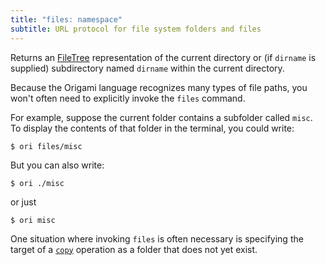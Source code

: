 ```yaml
---
title: "files: namespace"
subtitle: URL protocol for file system folders and files
---
```


Returns an [FileTree](/async-tree/FileTree.html) representation of the current directory or (if `dirname` is supplied) subdirectory named `dirname` within the current directory.

Because the Origami language recognizes many types of file paths, you won't often need to explicitly invoke the `files` command.

For example, suppose the current folder contains a subfolder called `misc`. To display the contents of that folder in the terminal, you could write:

```console
$ ori files/misc
```

But you can also write:

```console
$ ori ./misc
```

or just

```console
$ ori misc
```

One situation where invoking `files` is often necessary is specifying the target of a [`copy`](copy.html) operation as a folder that does not yet exist.
